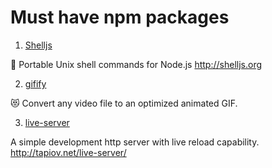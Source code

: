 # Must have npm packages

1. [Shelljs](https://github.com/shelljs/shelljs)

🐚 Portable Unix shell commands for Node.js http://shelljs.org

2. [gifify](https://github.com/vvo/gifify)

😻 Convert any video file to an optimized animated GIF.

3. [live-server](https://github.com/tapio/live-server)

A simple development http server with live reload capability. http://tapiov.net/live-server/
